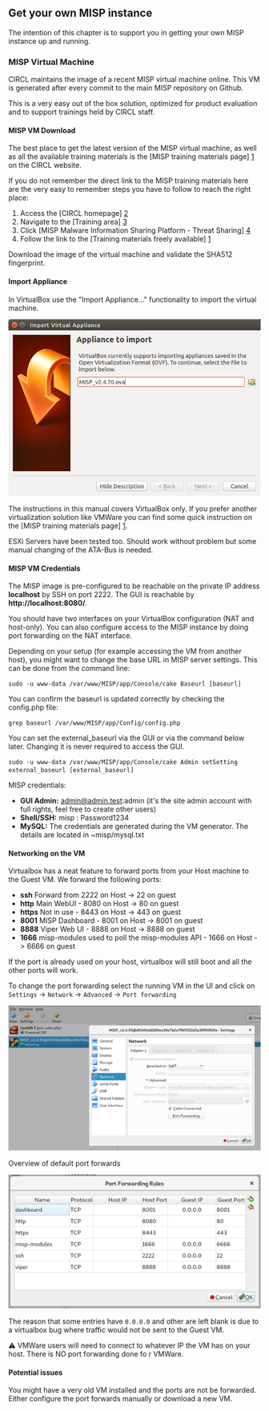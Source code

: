 ## Get your own MISP instance

The intention of this chapter is to support you in getting your own MISP instance up and running.


### MISP Virtual Machine

CIRCL maintains the image of a recent MISP virtual machine online. This VM is generated after every commit to the main MISP repository on Github.

This is a very easy out of the box solution, optimized for product evaluation and to support trainings held by CIRCL staff.


#### MISP VM Download

The best place to get the latest version of the MISP virtual machine, as well as all the available training materials is the [MISP training materials page] [1] on the CIRCL website.

If you do not remember the direct link to the MISP training materials here are the very easy to remember steps you have to follow to reach the right place:

1. Access the [CIRCL homepage] [2]
2. Navigate to the [Training area] [3]
3. Click [MISP Malware Information Sharing Platform - Threat Sharing] [4]
4. Follow the link to the [Training materials freely available] [1]

Download the image of the virtual machine and validate the SHA512 fingerprint.


#### Import Appliance

In VirtualBox use the "Import Appliance..." functionality to import the virtual machine.

![Import Appliance...](figures/importApp.png)

The instructions in this manual covers VirtualBox only. If you prefer another virtualization solution like VMWare you can find some quick instruction on the [MISP training materials page] [1].

ESXi Servers have been tested too. Should work without problem but some manual changing of the ATA-Bus is needed.


#### MISP VM Credentials

The MISP image is pre-configured to be reachable on the private IP address **localhost** by SSH on port 2222. The GUI is reachable by **http://localhost:8080/**.

You should have two interfaces on your VirtualBox configuration (NAT and host-only). You can also configure access to the MISP instance by doing port forwarding on the NAT interface.

Depending on your setup (for example accessing the VM from another host), you might want to change the base URL in MISP server settings. This can be done from the command line:

    sudo -u www-data /var/www/MISP/app/Console/cake Baseurl [baseurl]
    
You can confirm the baseurl is updated correctly by checking the config.php file:

    grep baseurl /var/www/MISP/app/Config/config.php

You can set the external_baseurl via the GUI or via the command below later. Changing it is never required to access the GUI.

    sudo -u www-data /var/www/MISP/app/Console/cake Admin setSetting external_baseurl [external_baseurl]

MISP credentials:

*   **GUI Admin:** admin@admin.test:admin  (it's the site admin account with full rights, feel free to create other users)
*   **Shell/SSH:** misp : Password1234
*   **MySQL:**     The credentials are generated during the VM generator. The details are located in ~misp/mysql.txt


#### Networking on the VM

Virtualbox has a neat feature to forward ports from your Host machine to the Guest VM.
We forward the following ports:

* **ssh** Forward from 2222 on Host -> 22 on guest
* **http** Main WebUI - 8080 on Host -> 80 on guest
* **https** Not in use - 8443 on Host -> 443 on guest
* **8001** MISP Dashboard - 8001 on Host -> 8001 on guest
* **8888** Viper Web UI - 8888 on Host -> 8888 on guest
* **1666** misp-modules used to poll the misp-modules API - 1666 on Host -> 6666 on guest

If the port is already used on your host, virtualbox will still boot and all the other ports will work.

To change the port forwarding select the running VM in the UI and click on `Settings` -> `Network` -> `Advanced` -> `Port forwarding`

![Overview of Network settings](figures/vbox-settings-forwarding.png)

Overview of default port forwards

![Overview of forwarded ports](figures/port-forwards-vbox.png)

The reason that some entries have `0.0.0.0` and other are left blank is due to a virtualbox bug where traffic would not be sent to the Guest VM.

:warning: VMWare users will need to connect to whatever IP the VM has on your host. There is NO port forwarding done fo r VMWare.


#### Potential issues

You might have a very old VM installed and the ports are not be forwarded.
Either configure the port forwards manually or download a new VM.



[1]: https://www.circl.lu/services/misp-training-materials/ "MISP training materials page"
[2]: https://www.circl.lu/ "CIRCL homepage"
[3]: https://www.circl.lu/services/training/ "Training area"
[4]: https://www.circl.lu/services/training/#misp-malware-information-sharing-platform-threat-sharing "Malware Information Sharing Platform"